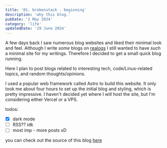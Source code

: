 ```yaml
---
title: '01. brokenstack - beginning'
description: 'why this blog.'
pubDate: '2 May 2024'
category: 'life'
updatedDate: '29 June 2024'
---
```


A few days back I saw numerous blog websites and liked their minimal look and feel. Although I write *some* blogs on [realogs](https://blog.realogs.in) I still wanted to have such a minimal site for my writings. Therefore I decided to get a small quick blog running.

Here I plan to post blogs related to interesting tech, code/Linux-related topics, and random thoughts/opinions.

I used a popular web framework called Astro to build this website. It only took me about four hours to set up the initial blog and styling, which is pretty impressive. I haven't decided yet where I will host the site, but I'm considering either Vercel or a VPS.

todos: 
- [x] dark mode
- [ ] RSS?? idk
- [ ] most imp - more posts xD

you can check out the source of this blog [here](https://github.com/alok8bb/brokenstack)